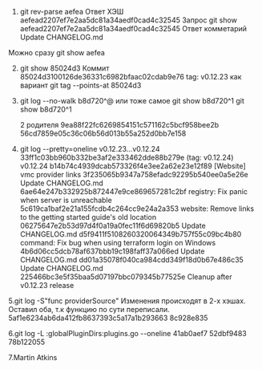 1. git rev-parse aefea
Ответ
 ХЭШ          aefead2207ef7e2aa5dc81a34aedf0cad4c32545
Запрос
git show aefead2207ef7e2aa5dc81a34aedf0cad4c32545
Ответ
комметарий     Update CHANGELOG.md

Можно сразу git show aefea

2. git show 85024d3
Коммит 85024d3100126de36331c6982bfaac02cdab9e76
tag: v0.12.23
 как вариант
git tag --points-at 85024d3

3. git log --no-walk b8d720^@
или тоже самое git show b8d720^1
	       git show b8d720^1	

	2 родителя
9ea88f22fc6269854151c571162c5bcf958bee2b
56cd7859e05c36c06b56d013b55a252d0bb7e158

4. git log --pretty=oneline v0.12.23...v0.12.24
33ff1c03bb960b332be3af2e333462dde88b279e (tag: v0.12.24) v0.12.24
b14b74c4939dcab573326f4e3ee2a62e23e12f89 [Website] vmc provider links
3f235065b9347a758efadc92295b540ee0a5e26e Update CHANGELOG.md
6ae64e247b332925b872447e9ce869657281c2bf registry: Fix panic when server is unreachable
5c619ca1baf2e21a155fcdb4c264cc9e24a2a353 website: Remove links to the getting started guide's old location
06275647e2b53d97d4f0a19a0fec11f6d69820b5 Update CHANGELOG.md
d5f9411f5108260320064349b757f55c09bc4b80 command: Fix bug when using terraform login on Windows
4b6d06cc5dcb78af637bbb19c198faff37a066ed Update CHANGELOG.md
dd01a35078f040ca984cdd349f18d0b67e486c35 Update CHANGELOG.md
225466bc3e5f35baa5d07197bbc079345b77525e Cleanup after v0.12.23 release

5.git log -S"func providerSource"
Изменения происходят в 2-х хэшах. Оставил оба, т.к функцию по сути переписали.
5af1e6234ab6da412fb8637393c5a17a1b293663
8c928e835

6.git log -L :globalPluginDirs:plugins.go --oneline
41ab0aef7
52dbf9483
78b122055

7.Martin Atkins
